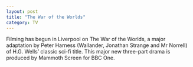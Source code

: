 ```yaml
---
layout: post
title: "The War of the Worlds"
category: TV
---
```

Filming has begun in Liverpool on The War of the Worlds, a major adaptation by Peter Harness (Wallander, Jonathan Strange and Mr Norrell) of H.G. Wells’ classic sci-fi title. This major new three-part drama is produced by Mammoth Screen for BBC One.
